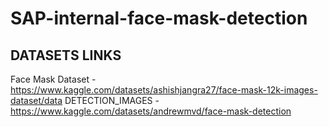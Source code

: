 # SAP-internal-face-mask-detection
## DATASETS LINKS
Face Mask Dataset - https://www.kaggle.com/datasets/ashishjangra27/face-mask-12k-images-dataset/data
DETECTION_IMAGES -  https://www.kaggle.com/datasets/andrewmvd/face-mask-detection
